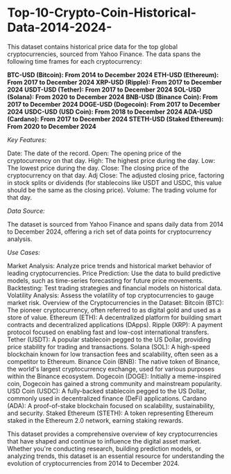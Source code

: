 # Top-10-Crypto-Coin-Historical-Data-2014-2024-
This dataset contains historical price data for the top global cryptocurrencies, sourced from Yahoo Finance. The data spans the following time frames for each cryptocurrency:

**BTC-USD (Bitcoin): From 2014 to December 2024
ETH-USD (Ethereum): From 2017 to December 2024
XRP-USD (Ripple): From 2017 to December 2024
USDT-USD (Tether): From 2017 to December 2024
SOL-USD (Solana): From 2020 to December 2024
BNB-USD (Binance Coin): From 2017 to December 2024
DOGE-USD (Dogecoin): From 2017 to December 2024
USDC-USD (USD Coin): From 2018 to December 2024
ADA-USD (Cardano): From 2017 to December 2024
STETH-USD (Staked Ethereum): From 2020 to December 2024**

*Key Features:*

Date: The date of the record.
Open: The opening price of the cryptocurrency on that day.
High: The highest price during the day.
Low: The lowest price during the day.
Close: The closing price of the cryptocurrency on that day.
Adj Close: The adjusted closing price, factoring in stock splits or dividends (for stablecoins like USDT and USDC, this value should be the same as the closing price).
Volume: The trading volume for that day.

*Data Source:*

The dataset is sourced from Yahoo Finance and spans daily data from 2014 to December 2024, offering a rich set of data points for cryptocurrency analysis.

*Use Cases:*

Market Analysis: Analyze price trends and historical market behavior of leading cryptocurrencies.
Price Prediction: Use the data to build predictive models, such as time-series forecasting for future price movements.
Backtesting: Test trading strategies and financial models on historical data.
Volatility Analysis: Assess the volatility of top cryptocurrencies to gauge market risk.
Overview of the Cryptocurrencies in the Dataset:
Bitcoin (BTC): The pioneer cryptocurrency, often referred to as digital gold and used as a store of value.
Ethereum (ETH): A decentralized platform for building smart contracts and decentralized applications (DApps).
Ripple (XRP): A payment protocol focused on enabling fast and low-cost international transfers.
Tether (USDT): A popular stablecoin pegged to the US Dollar, providing price stability for trading and transactions.
Solana (SOL): A high-speed blockchain known for low transaction fees and scalability, often seen as a competitor to Ethereum.
Binance Coin (BNB): The native token of Binance, the world's largest cryptocurrency exchange, used for various purposes within the Binance ecosystem.
Dogecoin (DOGE): Initially a meme-inspired coin, Dogecoin has gained a strong community and mainstream popularity.
USD Coin (USDC): A fully-backed stablecoin pegged to the US Dollar, commonly used in decentralized finance (DeFi) applications.
Cardano (ADA): A proof-of-stake blockchain focused on scalability, sustainability, and security.
Staked Ethereum (STETH): A token representing Ethereum staked in the Ethereum 2.0 network, earning staking rewards.

This dataset provides a comprehensive overview of key cryptocurrencies that have shaped and continue to influence the digital asset market. Whether you're conducting research, building prediction models, or analyzing trends, this dataset is an essential resource for understanding the evolution of cryptocurrencies from 2014 to December 2024.
